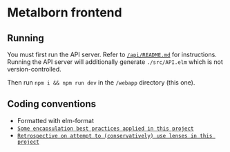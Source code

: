 # Metalborn frontend

## Running

You must first run the API server.  Refer to [`/api/README.md`](../api/) for instructions. Running the API server will additionally generate `./src/API.elm` which is not version-controlled.

Then run `npm i && npm run dev` in the `/webapp` directory (this one).

## Coding conventions

- Formatted with elm-format
- [`Some encapsulation best practices applied in this project`](./docs/Elm_encapsulation_best_practices.md)
- [`Retrospective on attempt to (conservatively) use lenses in this project`](./docs/Elm_When_to_use_lenses_How_to_generate_them.md)
